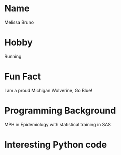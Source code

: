 # Name
Melissa Bruno

# Hobby
Running

# Fun Fact
I am a proud Michigan Wolverine, Go Blue!

# Programming Background
MPH in Epidemiology with statistical training in SAS

# Interesting Python code
```Still learning!
```
